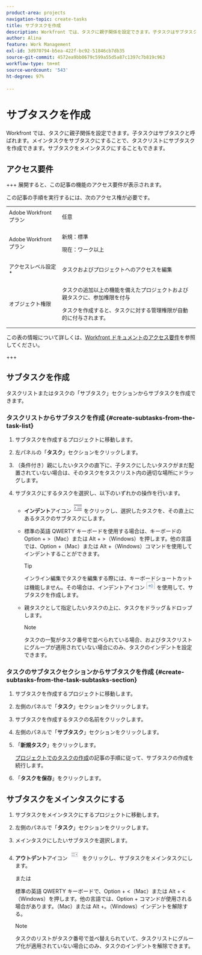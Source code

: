 ```yaml
---
product-area: projects
navigation-topic: create-tasks
title: サブタスクを作成
description: Workfront では、タスクに親子関係を設定できます。子タスクはサブタスクと呼ばれます。メインタスクをサブタスクにすることで、タスクリストにサブタスクを作成できます。サブタスクをメインタスクにすることもできます。
author: Alina
feature: Work Management
exl-id: 3d970794-b5ea-422f-bc92-51846cb7db35
source-git-commit: 4572ea9bb0679c599a55d5a87c1397c7b819c963
workflow-type: tm+mt
source-wordcount: '543'
ht-degree: 97%

---
```


# サブタスクを作成

<!-- Audited: 1/2024 -->

Workfront では、タスクに親子関係を設定できます。子タスクはサブタスクと呼ばれます。メインタスクをサブタスクにすることで、タスクリストにサブタスクを作成できます。サブタスクをメインタスクにすることもできます。

## アクセス要件

+++ 展開すると、この記事の機能のアクセス要件が表示されます。

この記事の手順を実行するには、次のアクセス権が必要です。

<table style="table-layout:auto"> 
 <col> 
 <col> 
 <tbody> 
  <tr> 
   <td role="rowheader">Adobe Workfront プラン</td> 
   <td> <p>任意</p> </td> 
  </tr> 
  <tr> 
   <td role="rowheader">Adobe Workfront プラン</td> 
   <td> 
   <p>新規：標準</p>
   <p>現在：ワーク以上</p> </td> 
  </tr> 
  <tr> 
   <td role="rowheader">アクセスレベル設定*</td> 
   <td> <p>タスクおよびプロジェクトへのアクセスを編集</p>  </td> 
  </tr> 
  <tr> 
   <td role="rowheader">オブジェクト権限</td> 
   <td> <p>タスクの追加以上の機能を備えたプロジェクトおよび親タスクに、参加権限を付与</p> <p>タスクを作成すると、タスクに対する管理権限が自動的に付与されます。</p>  </td> 
  </tr> 
 </tbody> 
</table>

この表の情報について詳しくは、[Workfront ドキュメントのアクセス要件](/help/quicksilver/administration-and-setup/add-users/access-levels-and-object-permissions/access-level-requirements-in-documentation.md)を参照してください。

+++

## サブタスクを作成

タスクリストまたはタスクの「サブタスク」セクションからサブタスクを作成できます。

### タスクリストからサブタスクを作成 {#create-subtasks-from-the-task-list}

1. サブタスクを作成するプロジェクトに移動します。
1. 左パネルの「**タスク**」セクションをクリックします。
1. （条件付き）親にしたいタスクの直下に、子タスクにしたいタスクがまだ配置されていない場合は、そのタスクをタスクリスト内の適切な場所にドラッグします。
1. サブタスクにするタスクを選択し、以下のいずれかの操作を行います。

   * **インデント**&#x200B;アイコン![](assets/indent-icon-nwe-33x29.png)をクリックし、選択したタスクを、その直上にあるタスクのサブタスクにします。
   * 標準の英語 QWERTY キーボードを使用する場合は、キーボードの Option + >（Mac）または Alt + >（Windows）を押します。他の言語では、Option +（Mac）または Alt +（Windows）コマンドを使用してインデントすることができます。

     >[!TIP]
     >
     >インライン編集でタスクを編集する際には、キーボードショートカットは機能しません。その場合は、インデントアイコン ![](assets/cs1.png) を使用して、サブタスクを作成します。

   * 親タスクとして指定したいタスクの上に、タスクをドラッグ＆ドロップします。

     >[!NOTE]
     >
     >タスクの一覧がタスク番号で並べられている場合、およびタスクリストにグループが適用されていない場合にのみ、タスクのインデントを設定できます。

### タスクのサブタスクセクションからサブタスクを作成 {#create-subtasks-from-the-task-subtasks-section}

1. サブタスクを作成するプロジェクトに移動します。
1. 左側のパネルで「**タスク**」セクションをクリックします。
1. サブタスクを作成するタスクの名前をクリックします。
1. 左側のパネルで「**サブタスク**」セクションをクリックします。
1. 「**新規タスク**」をクリックします。

   [プロジェクトでのタスクの作成](../../../manage-work/tasks/create-tasks/create-tasks-in-project.md)の記事の手順に従って、サブタスクの作成を続行します。

1. 「**タスクを保存**」をクリックします。

## サブタスクをメインタスクにする

1. サブタスクをメインタスクにするプロジェクトに移動します。
1. 左側のパネルで「**タスク**」セクションをクリックします。
1. メインタスクにしたいサブタスクを選択します。
1. **アウトデント**&#x200B;アイコン ![](assets/outdent-icon-nwe-31x29.png) をクリックし、サブタスクをメインタスクにします。

   または

   標準の英語 QWERTY キーボードで、Option + &lt;（Mac）または Alt + &lt;（Windows）を押します。他の言語では、Option + コマンドが使用される場合があります。（Mac）または Alt +。（Windows）インデントを解除する。

   >[!NOTE]
   >
   >タスクのリストがタスク番号で並べ替えられていて、タスクリストにグループ化が適用されていない場合にのみ、タスクのインデントを解除できます。
